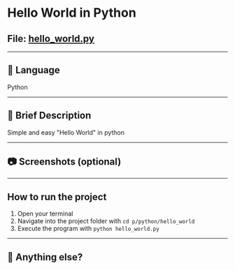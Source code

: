 # Hello World in Python
## File: [hello_world.py](hello_world.py)

---

## 📘 Language
Python

---

## 🧠 Brief Description
Simple and easy "Hello World" in python

---

## 📷 Screenshots (optional)

---

## How to run the project
1. Open your terminal
2. Navigate into the project folder with ```cd p/python/hello_world```
3. Execute the program with ``python hello_world.py``

---

## 💬 Anything else?